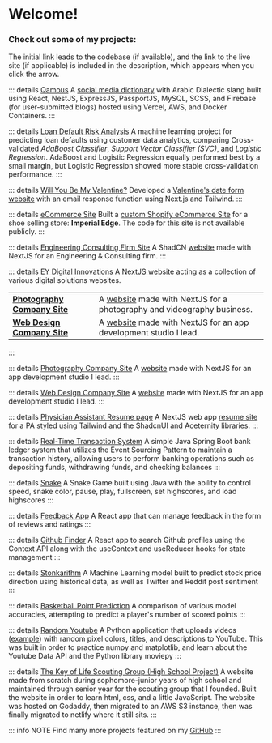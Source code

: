 # Welcome!
### Check out some of my projects:
The initial link leads to the codebase (if available), and the link to the live site (if applicable) is included in the description, which appears when you click the arrow.

::: details [Qamous](https://github.com/Qamous/Qamous)
A [social media dictionary](https://qamous.org) with Arabic Dialectic slang built using React, NestJS, ExpressJS, PassportJS, MySQL, SCSS, and Firebase (for user-submitted blogs) hosted using Vercel, AWS, and Docker Containers.
:::

::: details [Loan Default Risk Analysis](https://github.com/anthonyyoussef01/Credit-Risk-Analysis)
A machine learning project for predicting loan defaults using customer data analytics, comparing Cross-validated *AdaBoost Classifier*, *Support Vector Classifier (SVC)*, and *Logistic Regression*. AdaBoost and Logistic Regression equally performed best by a small margin, but Logistic Regression showed more stable cross-validation performance.
:::

::: details [Will You Be My Valentine?](https://github.com/anthonyyoussef01/WillYouBeMyValentine)
Developed a [Valentine's date form website](https://will-you-be-my-valentine-lac-three.vercel.app/) with an email response function using Next.js and Tailwind.
:::

::: details [eCommerce Site](https://imperial-edge.com)
Built a [custom Shopify eCommerce Site](https://imperial-edge.com) for a shoe selling store: **Imperial Edge**. The code for this site is not available publicly.
:::

::: details [Engineering Consulting Firm Site](https://github.com/anthonyyoussef01/PerspectiveEngineering)
A ShadCN [website](https://pec-mep.com) made with NextJS for an Engineering & Consulting firm.
:::

::: details [EY Digital Innovations](https://github.com/anthonyyoussef01/ey-digital-innovations)
A [NextJS website](https://www.elkommos.com) acting as a collection of various digital solutions websites.

<table>
  <tr>
    <td><strong><a href="https://github.com/anthonyyoussef01/ey-photo">Photography Company Site</a></strong></td>
    <td>A <a href="https://photo.elkommos.com/">website</a> made with NextJS for a photography and videography business.</td>
  </tr>
  <tr>
    <td><strong><a href="https://github.com/anthonyyoussef01/elkommos-web-design">Web Design Company Site</a></strong></td>
    <td>A <a href="https://web.elkommos.com/">website</a> made with NextJS for an app development studio I lead.</td>
  </tr>
</table>
:::

::: details [Photography Company Site](https://https://github.com/anthonyyoussef01/ey-photo)
A [website](https://web.elkommos.com/) made with NextJS for an app development studio I lead.
:::

::: details [Web Design Company Site](https://github.com/anthonyyoussef01/elkommos-web-design)
A [website](https://web.elkommos.com/) made with NextJS for an app development studio I lead.
:::

::: details [Physician Assistant Resume page](https://github.com/anthonyyoussef01/lily)
A NextJS web app [resume site](https://lily.elkommos.com) for a PA styled using Tailwind and the ShadcnUI and Aceternity libraries.
:::

::: details [Real-Time Transaction System](https://github.com/anthonyyoussef01/Real-Time-Transaction-System)
A simple Java Spring Boot bank ledger system that utilizes the Event Sourcing Pattern to maintain a transaction history, allowing users to perform banking operations such as depositing funds, withdrawing funds, and checking balances
:::

::: details [Snake](https://github.com/anthonyyoussef01/Snake)
A Snake Game built using Java with the ability to control speed, snake color, pause, play, fullscreen, set highscores, and load highscores
:::

::: details [Feedback App](https://github.com/anthonyyoussef01/feedback-app)
A React app that can manage feedback in the form of reviews and ratings
:::

::: details [Github Finder](https://github.com/anthonyyoussef01/github-finder)
A React app to search Github profiles using the Context API along with the useContext and useReducer hooks for state management
:::

::: details [Stonkarithm](https://github.com/anthonyyoussef01/Stonkarithm)
A Machine Learning model built to predict stock price direction using historical data, as well as Twitter and Reddit post sentiment
:::

::: details [Basketball Point Prediction](https://github.com/anthonyyoussef01/BasketballPointPrediction)
A comparison of various model accuracies, attempting to predict a player's number of scored points
:::

::: details [Random Youtube](https://github.com/anthonyyoussef01/RandomYoutube)
A Python application that uploads videos ([example](https://www.youtube.com/watch?v=_HFGI9vTsL8&feature=youtu.be)) with random pixel colors, titles, and descriptions to YouTube. This was built in order to practice numpy and matplotlib, and learn about the Youtube Data API and the Python library moviepy
:::

::: details [The Key of Life Scouting Group (High School Project)](https://github.com/anthonyyoussef01/The-Key-Of-Life-Scouting-Group)
A website made from scratch during sophomore-junior years of high school and maintained through senior year for the scouting group that I founded. Built the website in order to learn html, css, and a little JavaScript. The website was hosted on Godaddy, then migrated to an AWS S3 instance, then was finally migrated to netlify where it still sits.
:::

::: info NOTE
Find many more projects featured on my [GitHub](https://github.com/anthonyyoussef01)
:::
